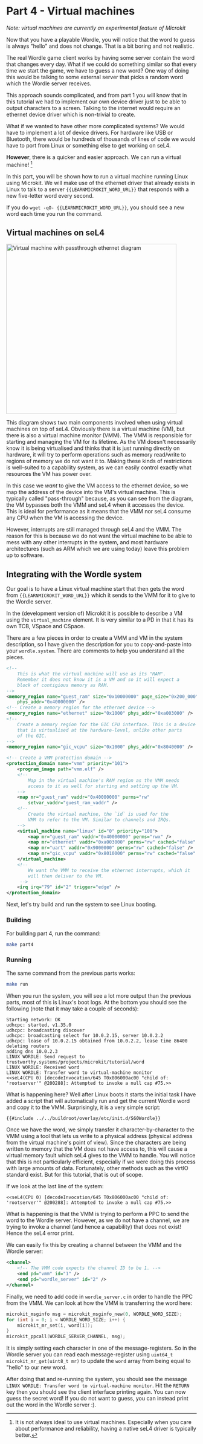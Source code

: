 # Part 4 - Virtual machines

*Note: virtual machines are currently an experimental feature of Microkit*

Now that you have a playable Wordle, you will notice that the word to guess
is always "hello" and does not change. That is a bit boring and not realistic.

The real Wordle game client works by having some server contain the word that
changes every day. What if we could do something similar so that every time we
start the game, we have to guess a new word? One way of doing this would be
talking to some external server that picks a random word which the Wordle server
receives.

This approach sounds complicated, and from part 1 you will know that in this tutorial we had to implement our own device driver just to be able to output characters to a screen. Talking
to the internet would require an ethernet device driver which is non-trivial to create.

What if we wanted to have other more complicated systems? We would have to implement a lot
of device drivers. For hardware like USB or Bluetooth, there would be
hundreds of thousands of lines of code we would have to port from Linux or something
else to get working on seL4.

**However**, there is a quicker and easier approach. We can run a virtual machine! [^1]

[^1]: It is not always ideal to use virtual machines. Especially when you care about
performance and reliability, having a native seL4 driver is typically better.

In this part, you will be shown how to run a virtual machine running Linux using
Microkit. We will make use of the ethernet driver that already exists in Linux to
talk to a server `{{LEARNMICROKIT_WORD_URL}}` that responds with a new five-letter word
every second.

If you do `wget -qO- {{LEARNMICROKIT_WORD_URL}}`, you should see a new word each time
you run the command.

## Virtual machines on seL4

<p><img height="450" src="assets/part4/passthrough.svg" alt="Virtual machine with passthrough ethernet diagram" /></p>

This diagram shows two main components involved when using virtual machines on top of seL4. Obviously there is a
virtual machine (VM), but there is also a virtual machine monitor (VMM). The VMM is responsible for starting and
managing the VM for its lifetime. As the VM doesn't necessarily know it is being virtualised and thinks that it
is just running directly on hardware, it will try to perform operations such as memory read/write to regions of
memory we do not want it to. Making these kinds of restrictions is well-suited to a capability system, as we can easily control exactly
what resources the VM has power over.

In this case we *want* to give the VM access to the ethernet device, so we map the address of the device into
the VM's virtual machine. This is typically called "pass-through" because, as you can see from the diagram, the
VM bypasses both the VMM and seL4 when it accesses the device. This is ideal for performance as it means that
the VMM nor seL4 consume any CPU when the VM is accessing the device.

However, interrupts are still managed through seL4 and the VMM. The reason for this is because we do not want
the virtual machine to be able to mess with any other interrupts in the system, and most hardware architectures
(such as ARM which we are using today) leave this problem up to software.

## Integrating with the Wordle system

Our goal is to have a Linux virtual machine start that then gets the word from `{{LEARNMICROKIT_WORD_URL}}` which
it sends to the VMM for it to give to the Wordle server.

In the (development version of) Microkit it is possible to describe a VM using the `virtual_machine` element. It is
very similar to a PD in that it has its own TCB, VSpace and CSpace.

There are a few pieces in order to create a VMM and VM in the system description, so I have given the description
for you to copy-and-paste into your `wordle.system`. There are comments to help you understand all the pieces.

```xml
<!--
    This is what the virtual machine will use as its "RAM".
    Remember it does not know it is a VM and so it will expect a
    block of contigious memory as RAM.
-->
<memory_region name="guest_ram" size="0x10000000" page_size="0x200_000"
    phys_addr="0x40000000" />
<!-- Create a memory region for the ethernet device -->
<memory_region name="ethernet" size="0x1000" phys_addr="0xa003000" />
<!--
    Create a memory region for the GIC CPU interface. This is a device
    that is virtualised at the hardware-level, unlike other parts
    of the GIC.
-->
<memory_region name="gic_vcpu" size="0x1000" phys_addr="0x8040000" />

<!-- Create a VMM protection domain -->
<protection_domain name="vmm" priority="101">
    <program_image path="vmm.elf" />
    <!--
        Map in the virtual machine's RAM region as the VMM needs
        access to it as well for starting and setting up the VM.
    -->
    <map mr="guest_ram" vaddr="0x40000000" perms="rw"
        setvar_vaddr="guest_ram_vaddr" />
    <!--
        Create the virtual machine, the `id` is used for the
        VMM to refer to the VM. Similar to channels and IRQs.
    -->
    <virtual_machine name="linux" id="0" priority="100">
        <map mr="guest_ram" vaddr="0x40000000" perms="rwx" />
        <map mr="ethernet" vaddr="0xa003000" perms="rw" cached="false" />
        <map mr="uart" vaddr="0x9000000" perms="rw" cached="false" />
        <map mr="gic_vcpu" vaddr="0x8010000" perms="rw" cached="false" />
    </virtual_machine>
    <!--
        We want the VMM to receive the ethernet interrupts, which it
        will then deliver to the VM.
     -->
    <irq irq="79" id="2" trigger="edge" />
</protection_domain>
```

Next, let's try build and run the system to see Linux booting.

### Building

For building part 4, run the command:

```sh
make part4
```

### Running

The same command from the previous parts works:
```sh
make run
```

When you run the system, you will see a lot more output than the previous parts, most
of this is Linux's boot logs. At the bottom you should see the following (note that it may take a couple of seconds):
```
Starting network: OK
udhcpc: started, v1.35.0
udhcpc: broadcasting discover
udhcpc: broadcasting select for 10.0.2.15, server 10.0.2.2
udhcpc: lease of 10.0.2.15 obtained from 10.0.2.2, lease time 86400
deleting routers
adding dns 10.0.2.3
LINUX WORDLE: Send request to trustworthy.systems/projects/microkit/tutorial/word
LINUX WORDLE: Received word
LINUX WORDLE: Transfer word to virtual-machine monitor
<<seL4(CPU 0) [decodeInvocation/645 T0x806000ac00 "child of: 'rootserver'" @200288]: Attempted to invoke a null cap #75.>>
```

What is happening here? Well after Linux boots it starts the initial task I have added a script that will
automatically run and get the current Wordle word and copy it to the VMM. Surprisingly, it is a very simple
script:
```bash
{{#include ../../buildroot/overlay/etc/init.d/S60Wordle}}
```

Once we have the word, we simply transfer it character-by-character to the VMM using a tool that lets us write
to a physical address (physical address from the virtual machine's point of view). Since the characters are being written to
memory that the VM does not have access to, this will cause a virtual memory fault which seL4 gives to the VMM to handle.
You will notice that this is not particularly efficient, especially if we were doing this process with large amounts of data.
Fortunately, other methods such as the virtIO standard exist. But for this tutorial, that is out of scope.

If we look at the last line of the system:
```
<<seL4(CPU 0) [decodeInvocation/645 T0x806000ac00 "child of: 'rootserver'" @200288]: Attempted to invoke a null cap #75.>>
```

What is happening is that the VMM is trying to perform a PPC to send the word to the Wordle server. However, as we do not have a
channel, we are trying to invoke a channel (and hence a capability) that does not exist! Hence the seL4 error print.

We can easily fix this by creating a channel between the VMM and the Wordle server:
```xml
<channel>
    <!-- The VMM code expects the channel ID to be 1. -->
    <end pd="vmm" id="1" />
    <end pd="wordle_server" id="2" />
</channel>
```

Finally, we need to add code in `wordle_server.c` in order to handle the PPC from the VMM. We can look at how the
VMM is transferring the word here:
```c
microkit_msginfo msg = microkit_msginfo_new(0, WORDLE_WORD_SIZE);
for (int i = 0; i < WORDLE_WORD_SIZE; i++) {
    microkit_mr_set(i, word[i]);
}
microkit_ppcall(WORDLE_SERVER_CHANNEL, msg);
```

It is simply setting each character in one of the message-registers. So in the Wordle server you can read each
message-register using `uint64_t microkit_mr_get(uint8_t mr)` to update the `word` array from being equal to "hello"
to our new word.

After doing that and re-running the system, you should see the message `LINUX WORDLE: Transfer word to virtual-machine monitor`.
Hit the `RETURN` key then you should see the client interface printing again. You can now guess the
secret word! If you do not want to guess, you can instead print out the word in the Wordle server :).
